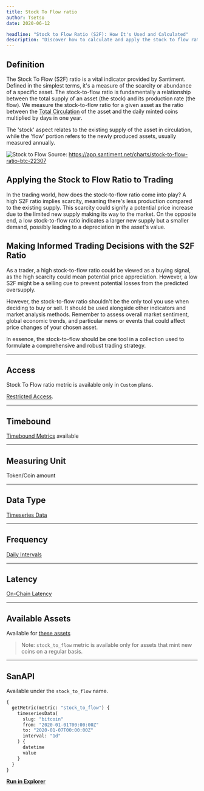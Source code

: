 ```yaml
---
title: Stock To Flow ratio
author: Tsetso
date: 2020-06-12

headline: "Stock to Flow Ratio (S2F): How It's Used and Calculated"
description: "Discover how to calculate and apply the stock to flow ratio in your trading strategy. Understand the balance between the supply and production rate of an asset to make trading decisions."
---
```


## Definition
The Stock To Flow (S2F) ratio is a vital indicator provided by Santiment. Defined in the simplest terms, it's a measure of the scarcity or abundance of a specific asset. The stock-to-flow ratio is fundamentally a relationship between the total supply of an asset (the stock) and its production rate (the flow). We measure the stock-to-flow ratio for a given asset as the ratio between the [Total Circulation](/metrics/circulation) of the asset and the daily minted coins multiplied by days in one year.

The 'stock' aspect relates to the existing supply of the asset in circulation, while the 'flow' portion refers to the newly produced assets, usually measured annually.

![Stock to Flow](https://github.com/santiment/academy/assets/24714957/29871977-a860-4fa6-a2e0-a691058a83ff)
Source: https://app.santiment.net/charts/stock-to-flow-ratio-btc-22307

## Applying the Stock to Flow Ratio to Trading

In the trading world, how does the stock-to-flow ratio come into play? A high S2F ratio implies scarcity, meaning there's less production compared to the existing supply. This scarcity could signify a potential price increase due to the limited new supply making its way to the market. On the opposite end, a low stock-to-flow ratio indicates a larger new supply but a smaller demand, possibly leading to a depreciation in the asset's value.

## Making Informed Trading Decisions with the S2F Ratio

As a trader, a high stock-to-flow ratio could be viewed as a buying signal, as the high scarcity could mean potential price appreciation. However, a low S2F might be a selling cue to prevent potential losses from the predicted oversupply.

However, the stock-to-flow ratio shouldn't be the only tool you use when deciding to buy or sell. It should be used alongside other indicators and market analysis methods. Remember to assess overall market sentiment, global economic trends, and particular news or events that could affect price changes of your chosen asset.

In essence, the stock-to-flow should be one tool in a collection used to formulate a comprehensive and robust trading strategy.

---

## Access

Stock To Flow ratio metric is available only in `Custom` plans.

[Restricted Access](/metrics/details/access#restricted-access).

---

## Timebound

[Timebound Metrics](/metrics/details/timebound) available

---

## Measuring Unit

Token/Coin amount

---

## Data Type

[Timeseries Data](/metrics/details/data-type#timeseries-data)

---

## Frequency

[Daily Intervals](/metrics/details/frequency#daily-frequency)

---

## Latency

[On-Chain Latency](/metrics/details/latency#on-chain-latency)

---

## Available Assets

Available for [these
assets](<https://api.santiment.net/graphiql?variables=&query=%7B%0A%20%20getMetric(metric%3A%20%22stock_to_flow%22)%20%7B%0A%20%20%20%20metadata%20%7B%0A%20%20%20%20%20%20availableSlugs%0A%20%20%20%20%7D%0A%20%20%7D%0A%7D%0A>)

> Note: `stock_to_flow` metric is available only for assets that mint new coins on a regular basis.

---

## SanAPI

Available under the `stock_to_flow` name.

```graphql
{
  getMetric(metric: "stock_to_flow") {
    timeseriesData(
      slug: "bitcoin"
      from: "2020-01-01T00:00:00Z"
      to: "2020-01-07T00:00:00Z"
      interval: "1d"
    ) {
      datetime
      value
    }
  }
}
```

**[Run in Explorer](<https://api.santiment.net/graphiql?variables=&query=%7B%0A%20%20getMetric(metric%3A%20%22stock_to_flow%22)%20%7B%0A%20%20%20%20timeseriesData(%0A%20%20%20%20%20%20slug%3A%20%22bitcoin%22%0A%20%20%20%20%20%20from%3A%20%222020-01-01T00%3A00%3A00Z%22%0A%20%20%20%20%20%20to%3A%20%222020-01-07T00%3A00%3A00Z%22%0A%20%20%20%20%20%20interval%3A%20%221d%22%0A%20%20%20%20)%20%7B%0A%20%20%20%20%20%20datetime%0A%20%20%20%20%20%20value%0A%20%20%20%20%7D%0A%20%20%7D%0A%7D>)**
